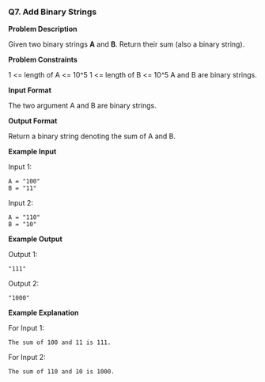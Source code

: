 ### Q7. Add Binary Strings

**Problem Description**

Given two binary strings **A** and **B**. Return their sum (also a binary string).

**Problem Constraints**

1 <= length of A <= 10^5
1 <= length of B <= 10^5
A and B are binary strings.

**Input Format**

The two argument A and B are binary strings.

**Output Format**

Return a binary string denoting the sum of A and B.

**Example Input**

Input 1:
```
A = "100"
B = "11"
```

Input 2:
```
A = "110"
B = "10"
```

**Example Output**

Output 1:
```
"111"
```

Output 2:
```
"1000"
```

**Example Explanation**

For Input 1:
```
The sum of 100 and 11 is 111.
```

For Input 2:
```
The sum of 110 and 10 is 1000.
```